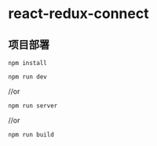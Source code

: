 # react-redux-connect

## 项目部署

```
npm install
```

```
npm run dev
```
//or
```
npm run server
```
//or
```
npm run build
```
